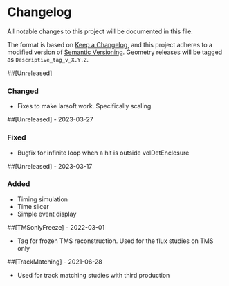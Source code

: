 # Changelog

All notable changes to this project will be documented in this file.

The format is based on [Keep a Changelog](https://keepachangelog.com/en/1.0.0/),
and this project adheres to a modified version of [Semantic Versioning](https://semver.org/spec/v2.0.0.html).
Geometry releases will be tagged as `Descriptive_tag_v_X.Y.Z`.

##[Unreleased]
### Changed
- Fixes to make larsoft work. Specifically scaling.

##[Unreleased] - 2023-03-27
### Fixed
- Bugfix for infinite loop when a hit is outside volDetEnclosure

##[Unreleased] - 2023-03-17
### Added
- Timing simulation
- Time slicer
- Simple event display

##[TMSonlyFreeze] - 2022-03-01
- Tag for frozen TMS reconstruction. Used for the flux studies on TMS only

##[TrackMatching] - 2021-06-28
- Used for track matching studies with third production
